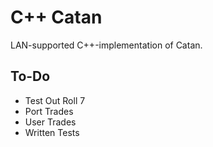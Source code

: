 # C++ Catan
LAN-supported C++-implementation of Catan.

## To-Do
- Test Out Roll 7
- Port Trades
- User Trades
- Written Tests